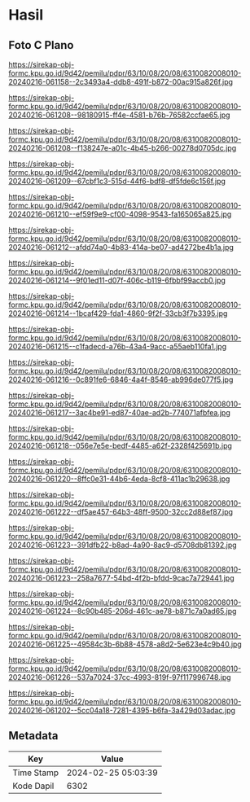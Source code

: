 # Hasil

## Foto C Plano

https://sirekap-obj-formc.kpu.go.id/9d42/pemilu/pdpr/63/10/08/20/08/6310082008010-20240216-061158--2c3493a4-ddb8-491f-b872-00ac915a826f.jpg

https://sirekap-obj-formc.kpu.go.id/9d42/pemilu/pdpr/63/10/08/20/08/6310082008010-20240216-061208--98180915-ff4e-4581-b76b-76582ccfae65.jpg

https://sirekap-obj-formc.kpu.go.id/9d42/pemilu/pdpr/63/10/08/20/08/6310082008010-20240216-061208--f138247e-a01c-4b45-b266-00278d0705dc.jpg

https://sirekap-obj-formc.kpu.go.id/9d42/pemilu/pdpr/63/10/08/20/08/6310082008010-20240216-061209--67cbf1c3-515d-44f6-bdf8-df5fde6c156f.jpg

https://sirekap-obj-formc.kpu.go.id/9d42/pemilu/pdpr/63/10/08/20/08/6310082008010-20240216-061210--ef59f9e9-cf00-4098-9543-fa165065a825.jpg

https://sirekap-obj-formc.kpu.go.id/9d42/pemilu/pdpr/63/10/08/20/08/6310082008010-20240216-061212--afdd74a0-4b83-414a-be07-ad4272be4b1a.jpg

https://sirekap-obj-formc.kpu.go.id/9d42/pemilu/pdpr/63/10/08/20/08/6310082008010-20240216-061214--9f01ed11-d07f-406c-b119-6fbbf99accb0.jpg

https://sirekap-obj-formc.kpu.go.id/9d42/pemilu/pdpr/63/10/08/20/08/6310082008010-20240216-061214--1bcaf429-fda1-4860-9f2f-33cb3f7b3395.jpg

https://sirekap-obj-formc.kpu.go.id/9d42/pemilu/pdpr/63/10/08/20/08/6310082008010-20240216-061215--c1fadecd-a76b-43a4-9acc-a55aeb110fa1.jpg

https://sirekap-obj-formc.kpu.go.id/9d42/pemilu/pdpr/63/10/08/20/08/6310082008010-20240216-061216--0c891fe6-6846-4a4f-8546-ab996de077f5.jpg

https://sirekap-obj-formc.kpu.go.id/9d42/pemilu/pdpr/63/10/08/20/08/6310082008010-20240216-061217--3ac4be91-ed87-40ae-ad2b-774071afbfea.jpg

https://sirekap-obj-formc.kpu.go.id/9d42/pemilu/pdpr/63/10/08/20/08/6310082008010-20240216-061218--056e7e5e-bedf-4485-a62f-2328f425691b.jpg

https://sirekap-obj-formc.kpu.go.id/9d42/pemilu/pdpr/63/10/08/20/08/6310082008010-20240216-061220--8ffc0e31-44b6-4eda-8cf8-411ac1b29638.jpg

https://sirekap-obj-formc.kpu.go.id/9d42/pemilu/pdpr/63/10/08/20/08/6310082008010-20240216-061222--df5ae457-64b3-48ff-9500-32cc2d88ef87.jpg

https://sirekap-obj-formc.kpu.go.id/9d42/pemilu/pdpr/63/10/08/20/08/6310082008010-20240216-061223--391dfb22-b8ad-4a90-8ac9-d5708db81392.jpg

https://sirekap-obj-formc.kpu.go.id/9d42/pemilu/pdpr/63/10/08/20/08/6310082008010-20240216-061223--258a7677-54bd-4f2b-bfdd-9cac7a729441.jpg

https://sirekap-obj-formc.kpu.go.id/9d42/pemilu/pdpr/63/10/08/20/08/6310082008010-20240216-061224--8c90b485-206d-461c-ae78-b871c7a0ad65.jpg

https://sirekap-obj-formc.kpu.go.id/9d42/pemilu/pdpr/63/10/08/20/08/6310082008010-20240216-061225--49584c3b-6b88-4578-a8d2-5e623e4c9b40.jpg

https://sirekap-obj-formc.kpu.go.id/9d42/pemilu/pdpr/63/10/08/20/08/6310082008010-20240216-061226--537a7024-37cc-4993-819f-97f117996748.jpg

https://sirekap-obj-formc.kpu.go.id/9d42/pemilu/pdpr/63/10/08/20/08/6310082008010-20240216-061202--5cc04a18-7281-4395-b6fa-3a429d03adac.jpg


## Metadata

| Key        | Value               |
| ---------- | ------------------- |
| Time Stamp | 2024-02-25 05:03:39 |
| Kode Dapil | 6302                |



